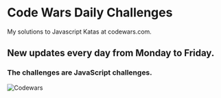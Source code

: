 # Code Wars Daily Challenges
My solutions to Javascript Katas at codewars.com.

## New updates every day from Monday to Friday.

### The challenges are JavaScript challenges.

![Codewars](https://user-images.githubusercontent.com/69063941/90584739-46adc900-e1a1-11ea-9af1-5968a0e58964.png)
